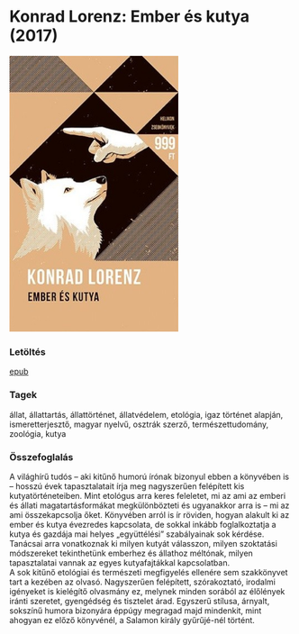 # <a name="id_474">Konrad Lorenz: Ember és kutya (2017)</a>
<img src="https://github.com/BercziSandor/calibre_lib/raw/main/libs/main/Konrad%20Lorenz/Ember%20es%20kutya%20%28474%29/cover.jpg" alt="cover" width="300"/>

### Letöltés
[epub](https://github.com/BercziSandor/calibre_lib/raw/main/libs/main/Konrad%20Lorenz/Ember%20es%20kutya%20%28474%29/Ember%20es%20kutya%20-%20Konrad%20Lorenz.epub)

### Tagek
állat, állattartás, állattörténet, állatvédelem, etológia, igaz történet alapján, ismeretterjesztő, magyar nyelvű, osztrák szerző, természettudomány, zoológia, kutya

### Összefoglalás
<div>
<p>A ​világhírű tudós – aki kitűnő humorú írónak bizonyul ebben a könyvében is – hosszú évek tapasztalatait írja meg nagyszerűen felépített kis kutyatörténeteiben. Mint etológus arra keres feleletet, mi az ami az emberi és állati magatartásformákat megkülönbözteti és ugyanakkor arra is – mi az ami összekapcsolja őket. Könyvében arról is ír röviden, hogyan alakult ki az ember és kutya évezredes kapcsolata, de sokkal inkább foglalkoztatja a kutya és gazdája mai helyes „együttélési” szabályainak sok kérdése. Tanácsai arra vonatkoznak ki milyen kutyát válasszon, milyen szoktatási módszereket tekinthetünk emberhez és állathoz méltónak, milyen tapasztalatai vannak az egyes kutyafajtákkal kapcsolatban.<br>A sok kitűnő etológiai és természeti megfigyelés ellenére sem szakkönyvet tart a kezében az olvasó. Nagyszerűen felépített, szórakoztató, irodalmi igényeket is kielégítő olvasmány ez, melynek minden sorából az élőlények iránti szeretet, gyengédség és tisztelet árad. Egyszerű stílusa, árnyalt, sokszínű humora bizonyára éppúgy megragad majd mindenkit, mint ahogyan ez előző könyvénél, a Salamon király gyűrűjé-nél történt.</p></div>


